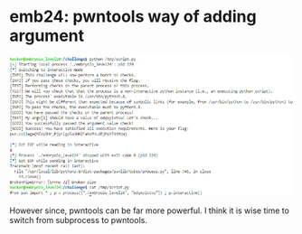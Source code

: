 # emb24: pwntools way of adding argument

![subprocess's Popen method is similar to pwntools' process method](<../.gitbook/assets/image (163) (1).png>)

However since, pwntools can be far more powerful. I think it is wise time to switch from subprocess to pwntools.
